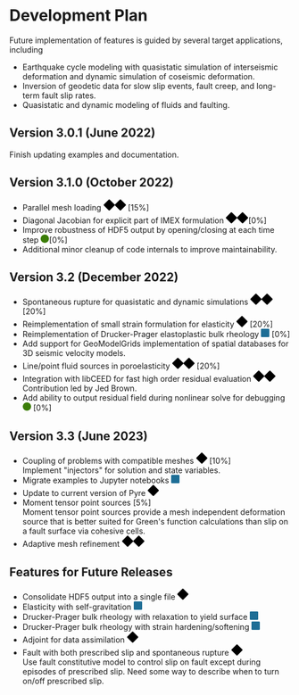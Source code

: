 # Development Plan

Future implementation of features is guided by several target applications, including

* Earthquake cycle modeling with quasistatic simulation of interseismic deformation and dynamic simulation of coseismic deformation.
* Inversion of geodetic data for slow slip events, fault creep, and long-term fault slip rates.
* Quasistatic and dynamic modeling of fluids and faulting.

## Version 3.0.1 (June 2022)

Finish updating examples and documentation.

## Version 3.1.0 (October 2022)

* Parallel mesh loading ![expert](images/expert.png) [15%]
* Diagonal Jacobian for explicit part of IMEX formulation ![expert](images/expert.png)[0%]
* Improve robustness of HDF5 output by opening/closing at each time step ![easy](images/easy.png)[0%]
* Additional minor cleanup of code internals to improve maintainability.

## Version 3.2 (December 2022)

* Spontaneous rupture for quasistatic and dynamic simulations ![expert](images/expert.png) [20%]
* Reimplementation of small strain formulation for elasticity ![difficult](images/difficult.png) [20%]
* Reimplementation of Drucker-Prager elastoplastic bulk rheology ![intermediate](images/intermediate.png) [0%]
* Add support for GeoModelGrids implementation of spatial databases for 3D seismic velocity models.
* Line/point fluid sources in poroelasticity ![expert](images/expert.png) [20%]
* Integration with libCEED for fast high order residual evaluation ![expert](images/expert.png)\
  Contribution led by Jed Brown.
* Add ability to output residual field during nonlinear solve for debugging ![easy](images/easy.png) [0%]

## Version 3.3 (June 2023)

* Coupling of problems with compatible meshes ![difficult](images/difficult.png) [10%]\
    Implement "injectors" for solution and state variables.
* Migrate examples to Jupyter notebooks ![intermediate](images/intermediate.png)
* Update to current version of Pyre ![difficult](images/difficult.png)
* Moment tensor point sources  [5%]\
  Moment tensor point sources provide a mesh independent deformation source that is better suited for Green's function calculations than slip on a fault surface via cohesive cells.
* Adaptive mesh refinement ![expert](images/expert.png)

## Features for Future Releases

* Consolidate HDF5 output into a single file ![difficult](images/difficult.png)
* Elasticity with self-gravitation ![intermediate](images/intermediate.png)
* Drucker-Prager bulk rheology with relaxation to yield surface ![intermediate](images/intermediate.png) 
* Drucker-Prager bulk rheology with strain hardening/softening  ![intermediate](images/intermediate.png)
* Adjoint for data assimilation ![difficult](images/difficult.png)
* Fault with both prescribed slip and spontaneous rupture ![difficult](images/difficult.png)\
  Use fault constitutive model to control slip on fault except during episodes of prescribed slip. Need some way to describe when to turn on/off prescribed slip.

